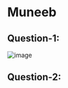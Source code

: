 # Muneeb

## Question-1: 
![image](https://github.com/muneebsyed6698/Pf_Fall_23/assets/142868081/8396aead-322c-4a79-b0fe-6452083416a9)

## Question-2:
